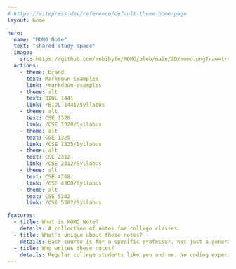 ```yaml
---
# https://vitepress.dev/reference/default-theme-home-page
layout: home

hero:
  name: "MOMO Note"
  text: "shared study space"
  image: 
    src: https://github.com/mobibyte/MOMO/blob/main/2D/momo.png?raw=true
  actions:
    - theme: brand
      text: Markdown Examples
      link: /markdown-examples
    - theme: alt
      text: BIOL 1441
      link: /BIOL 1441/Syllabus
    - theme: alt
      text: CSE 1320
      link: /CSE 1320/Syllabus
    - theme: alt
      text: CSE 1325
      link: /CSE 1325/Syllabus
    - theme: alt
      text: CSE 2312
      link: /CSE 2312/Syllabus
    - theme: alt
      text: CSE 4308
      link: /CSE 4308/Syllabus
    - theme: alt
      text: CSE 5382
      link: /CSE 5382/Syllabus

features:
  - title: What is MOMO Note?
    details: A collection of notes for college classes. 
  - title: What's unique about these notes?
    details: Each course is for a specific professor, not just a general subject. You'll know what they're likely to ask for the next exam.
  - title: Who writes these notes?
    details: Regular college students like you and me. No coding experience required!
---
```


